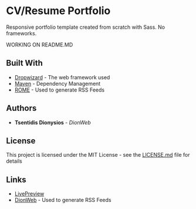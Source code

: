 # CV/Resume Portfolio
Responsive portfolio template created from scratch with Sass. No frameworks.


WORKING ON README.MD

## Built With

* [Dropwizard](http://www.dropwizard.io/1.0.2/docs/) - The web framework used
* [Maven](https://maven.apache.org/) - Dependency Management
* [ROME](https://rometools.github.io/rome/) - Used to generate RSS Feeds

## Authors

* **Tsentidis Dionysios** - *DionWeb*

## License

This project is licensed under the MIT License - see the [LICENSE.md](LICENSE.md) file for details

## Links
* [LivePreview](https://dionysiostsentidis.github.io/CVResume_Scratch-Sass/) 
* [DionWeb](http://www.dionweb.me/) - Used to generate RSS Feeds

